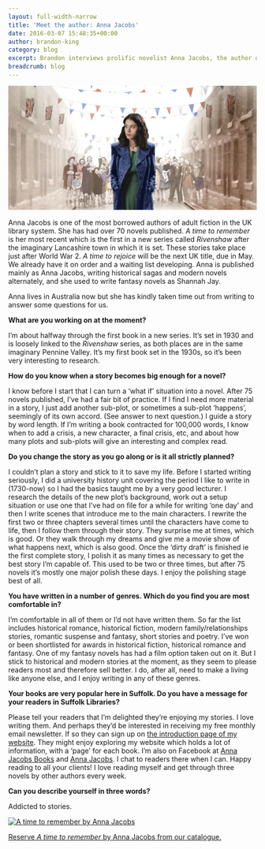 ```yaml
---
layout: full-width-narrow
title: 'Meet the author: Anna Jacobs'
date: 2016-03-07 15:48:35+00:00
author: brandon-king
category: blog
excerpt: Brandon interviews prolific novelist Anna Jacobs, the author of the <cite>Rivenshaw</cite> series.
breadcrumb: blog
---
```

![A time to remember](/images/featured/featured-a-time-to-remember.jpg)

Anna Jacobs is one of the most borrowed authors of adult fiction in the UK library system. She has had over 70 novels published. <cite>A time to remember</cite> is her most recent which is the first in a new series called <cite>Rivenshaw</cite> after the imaginary Lancashire town in which it is set. These stories take place just after World War 2. <cite>A time to rejoice</cite> will be the next UK title, due in May. We already have it on order and a waiting list developing. Anna is published mainly as Anna Jacobs, writing historical sagas and modern novels alternately, and she used to write fantasy novels as Shannah Jay.

Anna lives in Australia now but she has kindly taken time out from writing to answer some questions for us.

**What are you working on at the moment?**

I’m about halfway through the first book in a new series. It’s set in 1930 and is loosely linked to the <cite>Rivenshaw</cite> series, as both places are in the same imaginary Pennine Valley. It’s my first book set in the 1930s, so it’s been very interesting to research.

**How do you know when a story becomes big enough for a novel?**

I know before I start that I can turn a ‘what if’ situation into a novel. After 75 novels published, I’ve had a fair bit of practice. If I find I need more material in a story, I just add another sub-plot, or sometimes a sub-plot ‘happens’, seemingly of its own accord. (See answer to next question.) I guide a story by word length. If I’m writing a book contracted for 100,000 words, I know when to add a crisis, a new character, a final crisis, etc, and about how many plots and sub-plots will give an interesting and complex read.

**Do you change the story as you go along or is it all strictly planned?**

I couldn’t plan a story and stick to it to save my life. Before I started writing seriously, I did a university history unit covering the period I like to write in (1730-now) so I had the basics taught me by a very good lecturer. I research the details of the new plot’s background, work out a setup situation or use one that I’ve had on file for a while for writing ‘one day’ and then I write scenes that introduce me to the main characters. I rewrite the first two or three chapters several times until the characters have come to life, then I follow them through their story. They surprise me at times, which is good. Or they walk through my dreams and give me a movie show of what happens next, which is also good. Once the ‘dirty draft’ is finished ie the first complete story, I polish it as many times as necessary to get the best story I’m capable of. This used to be two or three times, but after 75 novels it’s mostly one major polish these days. I enjoy the polishing stage best of all.

**You have written in a number of genres. Which do you find you are most comfortable in?**

I’m comfortable in all of them or I’d not have written them. So far the list includes historical romance, historical fiction, modern family/relationships stories, romantic suspense and fantasy, short stories and poetry. I’ve won or been shortlisted for awards in historical fiction, historical romance and fantasy. One of my fantasy novels has had a film option taken out on it. But I stick to historical and modern stories at the moment, as they seem to please readers most and therefore sell better. I do, after all, need to make a living like anyone else, and I enjoy writing in any of these genres.

**Your books are very popular here in Suffolk. Do you have a message for your readers in Suffolk Libraries?**

Please tell your readers that I’m delighted they’re enjoying my stories. I love writing them. And perhaps they’d be interested in receiving my free monthly email newsletter. If so they can sign up on [the introduction page of my website](http://www.annajacobs.com). They might enjoy exploring my website which holds a lot of information, with a ‘page’ for each book. I’m also on Facebook at [Anna Jacobs Books](https://www.facebook.com/Anna.Jacobs.Books/) and [Anna Jacobs](https://www.facebook.com/Anna-Jacobs-190765660967982/). I chat to readers there when I can. Happy reading to all your clients! I love reading myself and get through three novels by other authors every week.

**Can you describe yourself in three words?**

Addicted to stories.

[![A time to remember by Anna Jacobs](http://suffolklibraries.co.uk/wp-content/uploads/2016/03/a-time-to-remember.jpg)](https://suffolk.spydus.co.uk/cgi-bin/spydus.exe/ENQ/OPAC/BIBENQ/12593336?QRY=CTIBIB%3C%20IRN(17634662)&QRYTEXT=A%20time%20to%20remember)

[Reserve <cite>A time to remember</cite> by Anna Jacobs from our catalogue.](https://suffolk.spydus.co.uk/cgi-bin/spydus.exe/ENQ/OPAC/BIBENQ/12593336?QRY=CTIBIB%3C%20IRN(17634662)&QRYTEXT=A%20time%20to%20remember)
